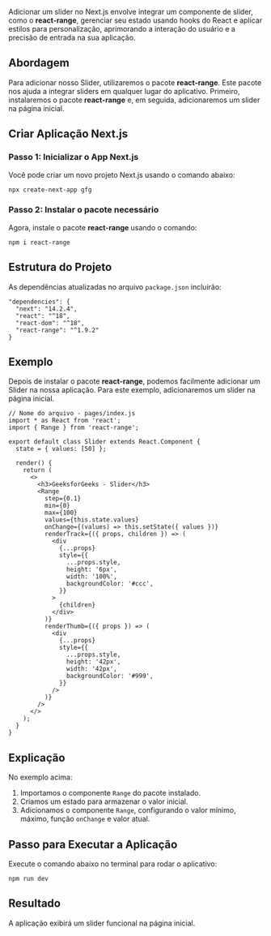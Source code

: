 Adicionar um slider no Next.js envolve integrar um componente de slider, como o **react-range**, gerenciar seu estado usando hooks do React e aplicar estilos para personalização, aprimorando a interação do usuário e a precisão de entrada na sua aplicação.

## Abordagem

Para adicionar nosso Slider, utilizaremos o pacote **react-range**. Este pacote nos ajuda a integrar sliders em qualquer lugar do aplicativo. Primeiro, instalaremos o pacote **react-range** e, em seguida, adicionaremos um slider na página inicial.

## Criar Aplicação Next.js

### **Passo 1:** Inicializar o App Next.js

Você pode criar um novo projeto Next.js usando o comando abaixo:

```
npx create-next-app gfg  
```

### **Passo 2:** Instalar o pacote necessário

Agora, instale o pacote **react-range** usando o comando:

```
npm i react-range  
```

## Estrutura do Projeto

As dependências atualizadas no arquivo `package.json` incluirão:

```
"dependencies": {  
  "next": "14.2.4",  
  "react": "^18",  
  "react-dom": "^18",  
  "react-range": "^1.9.2"  
}  
```

## Exemplo

Depois de instalar o pacote **react-range**, podemos facilmente adicionar um Slider na nossa aplicação. Para este exemplo, adicionaremos um slider na página inicial.

```
// Nome do arquivo - pages/index.js
import * as React from 'react';  
import { Range } from 'react-range';  

export default class Slider extends React.Component {  
  state = { values: [50] };  

  render() {  
    return (  
      <>  
        <h3>GeeksforGeeks - Slider</h3>  
        <Range  
          step={0.1}  
          min={0}  
          max={100}  
          values={this.state.values}  
          onChange={(values) => this.setState({ values })}  
          renderTrack={({ props, children }) => (  
            <div  
              {...props}  
              style={{  
                ...props.style,  
                height: '6px',  
                width: '100%',  
                backgroundColor: '#ccc',  
              }}  
            >  
              {children}  
            </div>  
          )}  
          renderThumb={({ props }) => (  
            <div  
              {...props}  
              style={{  
                ...props.style,  
                height: '42px',  
                width: '42px',  
                backgroundColor: '#999',  
              }}  
            />  
          )}  
        />  
      </>  
    );  
  }  
}  
```

## Explicação

No exemplo acima:

1. Importamos o componente `Range` do pacote instalado.
2. Criamos um estado para armazenar o valor inicial.
3. Adicionamos o componente `Range`, configurando o valor mínimo, máximo, função `onChange` e valor atual.

## Passo para Executar a Aplicação

Execute o comando abaixo no terminal para rodar o aplicativo:

```
npm run dev  
```

## Resultado

A aplicação exibirá um slider funcional na página inicial.


